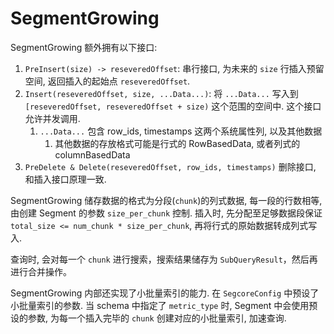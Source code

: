 # SegmentGrowing 
SegmentGrowing 额外拥有以下接口:
1. `PreInsert(size) -> reseveredOffset`: 串行接口, 为未来的 `size` 行插入预留空间, 返回插入的起始点 `reseveredOffset`. 
2. `Insert(reseveredOffset, size, ...Data...)`: 将 `...Data...` 写入到 `[reseveredOffset, reseveredOffset + size)` 这个范围的空间中. 这个接口允许并发调用. 
   1. `...Data...` 包含 row_ids, timestamps 这两个系统属性列, 以及其他数据
      1. 其他数据的存放格式可能是行式的 RowBasedData, 或者列式的 columnBasedData
3. `PreDelete & Delete(reseveredOffset, row_ids, timestamps)` 删除接口, 和插入接口原理一致. 

SegmentGrowing 储存数据的格式为分段(`chunk`)的列式数据, 每一段的行数相等, 
由创建 Segment 的参数 `size_per_chunk` 控制. 
插入时, 先分配至足够数据段保证 `total_size <= num_chunk * size_per_chunk`, 
再将行式的原始数据转成列式写入. 

查询时, 会对每一个 `chunk` 进行搜索，搜索结果储存为 `SubQueryResult`，然后再进行合并操作。

SegmentGrowing 内部还实现了小批量索引的能力. 在 `SegcoreConfig` 中预设了小批量索引的参数. 
当 schema 中指定了 `metric_type` 时, Segment 中会使用预设的参数, 为每一个插入完毕的 `chunk` 
创建对应的小批量索引, 加速查询. 